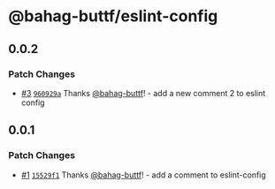 # @bahag-buttf/eslint-config

## 0.0.2

### Patch Changes

- [#3](https://github.com/bahag-buttf/bahag-design-system/pull/3) [`960929a`](https://github.com/bahag-buttf/bahag-design-system/commit/960929a33d5c58f68768a875053d50f7e87d5855) Thanks [@bahag-buttf](https://github.com/bahag-buttf)! - add a new comment 2 to eslint config

## 0.0.1

### Patch Changes

- [#1](https://github.com/bahag-buttf/bahag-design-system/pull/1) [`15529f1`](https://github.com/bahag-buttf/bahag-design-system/commit/15529f1fb17ed7f2a7a3f9d92aaad12de23e58f1) Thanks [@bahag-buttf](https://github.com/bahag-buttf)! - add a comment to eslint-config

